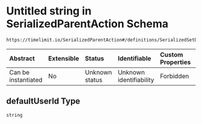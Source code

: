 # Untitled string in SerializedParentAction Schema

```txt
https://timelimit.io/SerializedParentAction#/definitions/SerializedSetDeviceDefaultUserAction/properties/defaultUserId
```

| Abstract            | Extensible | Status         | Identifiable            | Custom Properties | Additional Properties | Access Restrictions | Defined In                                                                                        |
| :------------------ | :--------- | :------------- | :---------------------- | :---------------- | :-------------------- | :------------------ | :------------------------------------------------------------------------------------------------ |
| Can be instantiated | No         | Unknown status | Unknown identifiability | Forbidden         | Allowed               | none                | [SerializedParentAction.schema.json\*](SerializedParentAction.schema.json "open original schema") |

## defaultUserId Type

`string`
